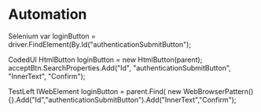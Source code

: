 # Automation


Selenium var loginButton = driver.FindElement(By.Id("authenticationSubmitButton");

CodedUI  HtmlButton loginButton = new HtmlButton(parent);
         acceptBtn.SearchProperties.Add("Id", "authenticationSubmitButton", "InnerText", "Confirm");
                
TestLeft IWebElement loginButton = parent.Find<IWebElement>( 
        new WebBrowserPattern() {}.Add("Id","authenticationSubmitButton").Add("InnerText","Confirm");
